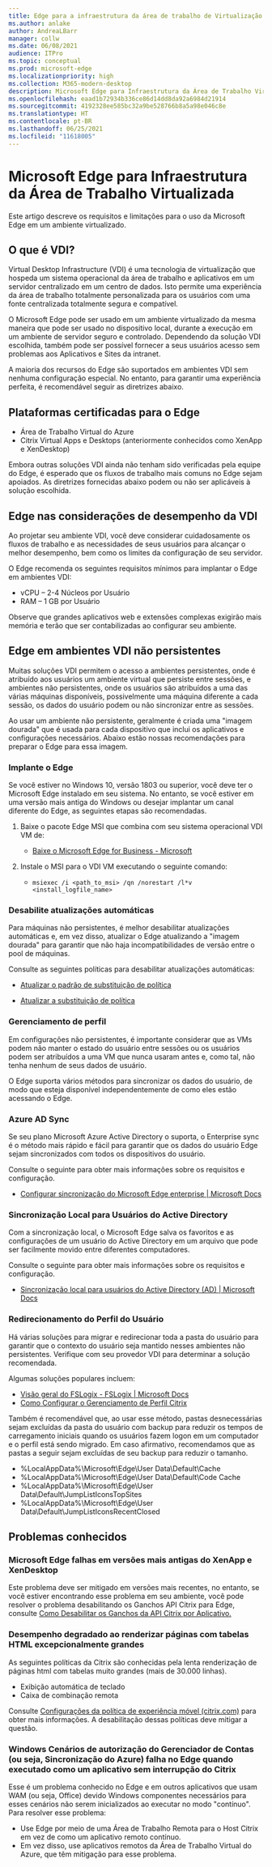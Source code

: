 ```yaml
---
title: Edge para a infraestrutura da área de trabalho de Virtualização
ms.author: anlake
author: AndreaLBarr
manager: collw
ms.date: 06/08/2021
audience: ITPro
ms.topic: conceptual
ms.prod: microsoft-edge
ms.localizationpriority: high
ms.collection: M365-modern-desktop
description: Microsoft Edge para Infraestrutura da Área de Trabalho Virtualizada.
ms.openlocfilehash: eaad1b72934b336ce86d14dd8da92a6984d21914
ms.sourcegitcommit: 4192328ee585bc32a9be528766b8a5a98e046c8e
ms.translationtype: HT
ms.contentlocale: pt-BR
ms.lasthandoff: 06/25/2021
ms.locfileid: "11618005"
---
```

# <a name="microsoft-edge-for-virtualized-desktop-infrastructure"></a>Microsoft Edge para Infraestrutura da Área de Trabalho Virtualizada

Este artigo descreve os requisitos e limitações para o uso da Microsoft Edge em um ambiente virtualizado.

## <a name="what-is-vdi"></a>O que é VDI?

Virtual Desktop Infrastructure (VDI) é uma tecnologia de virtualização que hospeda um sistema operacional da área de trabalho e aplicativos em um servidor centralizado em um centro de dados. Isto permite uma experiência da área de trabalho totalmente personalizada para os usuários com uma fonte centralizada totalmente segura e compatível.

O Microsoft Edge pode ser usado em um ambiente virtualizado da mesma maneira que pode ser usado no dispositivo local, durante a execução em um ambiente de servidor seguro e controlado. Dependendo da solução VDI escolhida, também pode ser possível fornecer a seus usuários acesso sem problemas aos Aplicativos e Sites da intranet.

A maioria dos recursos do Edge são suportados em ambientes VDI sem nenhuma configuração especial. No entanto, para garantir uma experiência perfeita, é recomendável seguir as diretrizes abaixo.

## <a name="platforms-certified-for-edge"></a>Plataformas certificadas para o Edge

- Área de Trabalho Virtual do Azure
- Citrix Virtual Apps e Desktops (anteriormente conhecidos como XenApp e XenDesktop)

Embora outras soluções VDI ainda não tenham sido verificadas pela equipe do Edge, é esperado que os fluxos de trabalho mais comuns no Edge sejam apoiados. As diretrizes fornecidas abaixo podem ou não ser aplicáveis à solução escolhida.

## <a name="edge-on-vdi-performance-considerations"></a>Edge nas considerações de desempenho da VDI

Ao projetar seu ambiente VDI, você deve considerar cuidadosamente os fluxos de trabalho e as necessidades de seus usuários para alcançar o melhor desempenho, bem como os limites da configuração de seu servidor.

O Edge recomenda os seguintes requisitos mínimos para implantar o Edge em ambientes VDI:

- vCPU – 2-4 Núcleos por Usuário
- RAM – 1 GB por Usuário

Observe que grandes aplicativos web e extensões complexas exigirão mais memória e terão que ser contabilizadas ao configurar seu ambiente.

## <a name="edge-on-non-persisted-vdi-environments"></a>Edge em ambientes VDI não persistentes

Muitas soluções VDI permitem o acesso a ambientes persistentes, onde é atribuído aos usuários um ambiente virtual que persiste entre sessões, e ambientes não persistentes, onde os usuários são atribuídos a uma das várias máquinas disponíveis, possivelmente uma máquina diferente a cada sessão, os dados do usuário podem ou não sincronizar entre as sessões.

Ao usar um ambiente não persistente, geralmente é criada uma "imagem dourada" que é usada para cada dispositivo que inclui os aplicativos e configurações necessários. Abaixo estão nossas recomendações para preparar o Edge para essa imagem.

### <a name="deploy-edge"></a>Implante o Edge

Se você estiver no Windows 10, versão 1803 ou superior, você deve ter o Microsoft Edge instalado em seu sistema. No entanto, se você estiver em uma versão mais antiga do Windows ou desejar implantar um canal diferente do Edge, as seguintes etapas são recomendadas.

1. Baixe o pacote Edge MSI que combina com seu sistema operacional VDI VM de:

    - [Baixe o Microsoft Edge for Business - Microsoft](https://www.microsoft.com/edge/business/download)

2. Instale o MSI para o VDI VM executando o seguinte comando:

    - `msiexec /i <path_to_msi> /qn /norestart /l*v <install_logfile_name>`

### <a name="disable-automatic-updates"></a>Desabilite atualizações automáticas

Para máquinas não persistentes, é melhor desabilitar atualizações automáticas e, em vez disso, atualizar o Edge atualizando a "imagem dourada" para garantir que não haja incompatibilidades de versão entre o pool de máquinas.

Consulte as seguintes políticas para desabilitar atualizações automáticas:

- [Atualizar o padrão de substituição de política](/deployedge/microsoft-edge-update-policies#updatedefault)

- [Atualizar a substituição de política](/deployedge/microsoft-edge-update-policies#update)

### <a name="profile-management"></a>Gerenciamento de perfil

Em configurações não persistentes, é importante considerar que as VMs podem não manter o estado do usuário entre sessões ou os usuários podem ser atribuídos a uma VM que nunca usaram antes e, como tal, não tenha nenhum de seus dados de usuário.

O Edge suporta vários métodos para sincronizar os dados do usuário, de modo que esteja disponível independentemente de como eles estão acessando o Edge.

### <a name="azure-ad-sync"></a>Azure AD Sync

Se seu plano Microsoft Azure Active Directory o suporta, o Enterprise sync é o método mais rápido e fácil para garantir que os dados do usuário Edge sejam sincronizados com todos os dispositivos do usuário.  

Consulte o seguinte para obter mais informações sobre os requisitos e configuração.  

- [Configurar sincronização do Microsoft Edge enterprise | Microsoft Docs](/deployedge/microsoft-edge-enterprise-sync)

### <a name="on-premise-sync-for-active-directory-users"></a>Sincronização Local para Usuários do Active Directory

Com a sincronização local, o Microsoft Edge salva os favoritos e as configurações de um usuário do Active Directory em um arquivo que pode ser facilmente movido entre diferentes computadores.  

Consulte o seguinte para obter mais informações sobre os requisitos e configuração.  

- [Sincronização local para usuários do Active Directory (AD) | Microsoft Docs](/deployedge/microsoft-edge-on-premises-sync)

### <a name="user-profile-redirection"></a>Redirecionamento do Perfil do Usuário  

Há várias soluções para migrar e redirecionar toda a pasta do usuário para garantir que o contexto do usuário seja mantido nesses ambientes não persistentes. Verifique com seu provedor VDI para determinar a solução recomendada.

Algumas soluções populares incluem:

- [Visão geral do FSLogix - FSLogix | Microsoft Docs](/fslogix/overview)
- [Como Configurar o Gerenciamento de Perfil Citrix](https://support.citrix.com/article/CTX222893)

Também é recomendável que, ao usar esse método, pastas desnecessárias sejam excluídas da pasta do usuário com backup para reduzir os tempos de carregamento iniciais quando os usuários fazem logon em um computador e o perfil está sendo migrado. Em caso afirmativo, recomendamos que as pastas a seguir sejam excluídas de seu backup para reduzir o tamanho.

- %LocalAppData%\Microsoft\Edge\User Data\Default\Cache
- %LocalAppData%\Microsoft\Edge\User Data\Default\Code Cache
- %LocalAppData%\Microsoft\Edge\User Data\Default\JumpListIconsTopSites
- %LocalAppData%\Microsoft\Edge\User Data\Default\JumpListIconsRecentClosed

## <a name="known-issues"></a>Problemas conhecidos

### <a name="microsoft-edge-crashes-in-older-versions-of-xenapp-and-xendesktop"></a>Microsoft Edge falhas em versões mais antigas do XenApp e XenDesktop

Este problema deve ser mitigado em versões mais recentes, no entanto, se você estiver encontrando esse problema em seu ambiente, você pode resolver o problema desabilitando os Ganchos API Citrix para Edge, consulte [Como Desabilitar os Ganchos da API Citrix por Aplicativo.](https://support.citrix.com/article/CTX107825)

### <a name="degraded-performance-when-rendering-pages-with-exceptionally-large-html-tables"></a>Desempenho degradado ao renderizar páginas com tabelas HTML excepcionalmente grandes

As seguintes políticas da Citrix são conhecidas pela lenta renderização de páginas html com tabelas muito grandes (mais de 30.000 linhas).

- Exibição automática de teclado
- Caixa de combinação remota

Consulte [Configurações da política de experiência móvel (citrix.com)](https://docs.citrix.com/citrix-virtual-apps-desktops/policies/reference/ica-policy-settings/mobile-experience-policy-settings.html) para obter mais informações. A desabilitação dessas políticas deve mitigar a questão.

### <a name="windows-account-manager-authorization-scenarios-ie--azure-sync-fail-in-edge-when-run-as-a-citrix-seamless-application"></a>Windows Cenários de autorização do Gerenciador de Contas (ou seja,  Sincronização do Azure) falha no Edge quando executado como um aplicativo sem interrupção do Citrix

Esse é um problema conhecido no Edge e em outros aplicativos que usam WAM (ou seja, Office) devido Windows componentes necessários para esses cenários não serem inicializados ao executar no modo "contínuo". Para resolver esse problema:

- Use Edge por meio de uma Área de Trabalho Remota para o Host Citrix em vez de como um aplicativo remoto contínuo.
- Em vez disso, use aplicativos remotos da Área de Trabalho Virtual do Azure, que têm mitigação para esse problema.
